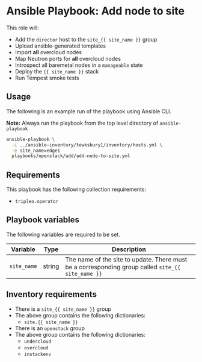 # Ansible Playbook: Add node to site

This role will:

- Add the `director` host to the `site_{{ site_name }}` group
- Upload ansible-generated templates
- Import **all** overcloud nodes
- Map Neutron ports for **all** overcloud nodes
- Introspect all baremetal nodes in a `manageable` state
- Deploy the `{{ site_name }}` stack
- Run Tempest smoke tests

## Usage

The following is an example run of the playbook using Ansible CLI.

**Note:** Always run the playbook from the top level directory of `ansible-playbook`

```sh
ansible-playbook \
  -i ../ansible-inventory/tewksbury1/inventory/hosts.yml \
  -e site_name=edge1
  playbooks/openstack/add/add-node-to-site.yml
```

## Requirements

This playbook has the following collection requirements:

- `tripleo.operator`

## Playbook variables

The following variables are required to be set.

| Variable | Type | Description |
| -------- | ---- | ----------- |
| `site_name` | string | The name of the site to update. There must be a corresponding group called `site_{{ site_name }}`

## Inventory requirements

- There is a `site_{{ site_name }}` group
- The above group contains the following dictionaries:
  - `site.{{ site_name }}`
- There is an `openstack` group
- The above group contains the following dictionaries:
  - `undercloud`
  - `overcloud`
  - `instackenv`
